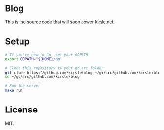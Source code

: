 # Blog

This is the source code that will soon power [kirsle.net](https://www.kirsle.net/).

# Setup

```bash
# If you're new to Go, set your GOPATH.
export GOPATH="${HOME}/go"

# Clone this repository to your go src folder.
git clone https://github.com/kirsle/blog ~/go/src/github.com/kirsle/blog
cd ~/go/src/github.com/kirsle/blog

# Run the server
make run
```

# License

MIT.

